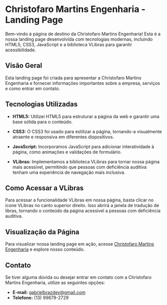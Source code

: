# Christofaro Martins Engenharia - Landing Page

Bem-vindo à página de destino da Christofaro Martins Engenharia! Esta é a nossa landing page desenvolvida com tecnologias modernas, incluindo HTML5, CSS3, JavaScript e a biblioteca VLibras para garantir acessibilidade.

## Visão Geral

Esta landing page foi criada para apresentar a Christofaro Martins Engenharia e fornecer informações importantes sobre a  empresa,  serviços e como entrar em contato.

## Tecnologias Utilizadas

- **HTML5:** Utilizei HTML5 para estruturar a página da web e garantir uma base sólida para o conteúdo.

- **CSS3:** O CSS3 foi usado para estilizar a página, tornando-a visualmente atraente e responsiva em diferentes dispositivos.

- **JavaScript:** Incorporamos JavaScript para adicionar interatividade à página, como animações e validações de formulário.

- **VLibras:** Implementamos a biblioteca VLibras para tornar nossa página mais acessível, permitindo que pessoas com deficiência auditiva tenham uma experiência de navegação mais inclusiva.

## Como Acessar a VLibras

Para acessar a funcionalidade VLibras em nossa página, basta clicar no ícone VLibras no canto superior direito. Isso abrirá a janela de tradução de libras, tornando o conteúdo da página acessível a pessoas com deficiência auditiva.

## Visualização da Página

Para visualizar nossa landing page em ação, acesse [Christofaro Martins Engenharia](http://projetos.devcodedesign.com.br/cme) e explore nosso conteúdo.



## Contato

Se tiver alguma dúvida ou desejar entrar em contato com a Christofaro Martins Engenharia, utilize as seguintes opções:

- **E-mail:** gabrielbrazdev@gmail.com
- **Telefone:** (13) 99679-2729



